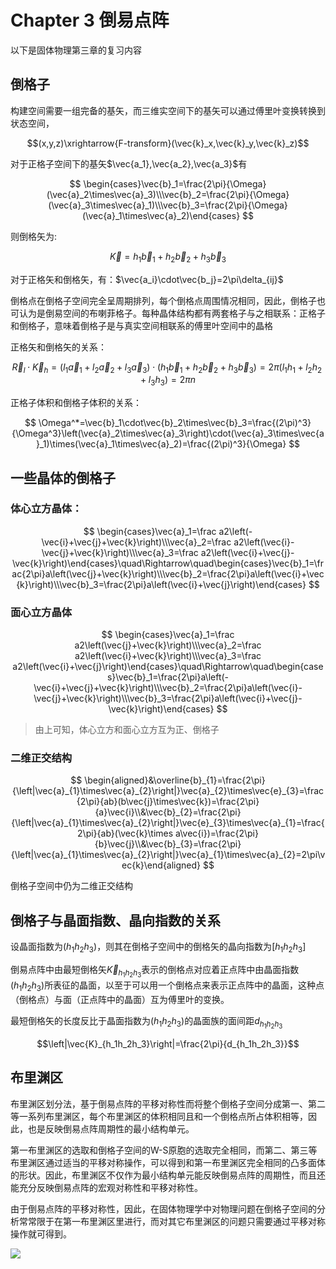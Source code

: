# Chapter 3 倒易点阵

以下是固体物理第三章的复习内容

## 倒格子

构建空间需要一组完备的基矢，而三维实空间下的基矢可以通过傅里叶变换转换到状态空间，

$$(x,y,z)\xrightarrow{F-transform}(\vec{k}_x,\vec{k}_y,\vec{k}_z)$$

对于正格子空间下的基矢$\vec{a_1},\vec{a_2},\vec{a_3}$有

$$
\begin{cases}\vec{b}_1=\frac{2\pi}{\Omega} (\vec{a}_2\times\vec{a}_3)\\\vec{b}_2=\frac{2\pi}{\Omega} (\vec{a}_3\times\vec{a}_1)\\\vec{b}_3=\frac{2\pi}{\Omega} (\vec{a}_1\times\vec{a}_2)\end{cases}
$$

则倒格矢为:

$$\vec{K}=h_1\vec{b}_1+h_2\vec{b}_2+h_3\vec{b}_3$$

对于正格矢和倒格矢，有：$\vec{a_i}\cdot\vec{b_j}=2\pi\delta_{ij}$

倒格点在倒格子空间完全呈周期排列，每个倒格点周围情况相同，因此，倒格子也可认为是倒易空间的布喇菲格子。每种晶体结构都有两套格子与之相联系：正格子和倒格子，意味着倒格子是与真实空间相联系的傅里叶空间中的晶格

正格矢和倒格矢的关系：

$$
\vec{R}_l\cdot\vec{K}_h=(l_1\vec{a}_1+l_2\vec{a}_2+l_3\vec{a}_3)\cdot\left(h_1\vec{b}_1+h_2\vec{b}_2+h_3\vec{b}_3\right)=2\pi\left(l_1h_1+l_2h_2+l_3h_3\right)=2\pi n
$$

正格子体积和倒格子体积的关系：

$$
\Omega^*=\vec{b}_1\cdot\vec{b}_2\times\vec{b}_3=\frac{(2\pi)^3}{\Omega^3}\left(\vec{a}_2\times\vec{a}_3\right)\cdot(\vec{a}_3\times\vec{a}_1)\times(\vec{a}_1\times\vec{a}_2)=\frac{(2\pi)^3}{\Omega}
$$

## 一些晶体的倒格子

### 体心立方晶体：

$$
\begin{cases}\vec{a}_1=\frac a2\left(-\vec{i}+\vec{j}+\vec{k}\right)\\\vec{a}_2=\frac a2\left(\vec{i}-\vec{j}+\vec{k}\right)\\\vec{a}_3=\frac a2\left(\vec{i}+\vec{j}-\vec{k}\right)\end{cases}\quad\Rightarrow\quad\begin{cases}\vec{b}_1=\frac{2\pi}a\left(\vec{j}+\vec{k}\right)\\\vec{b}_2=\frac{2\pi}a\left(\vec{i}+\vec{k}\right)\\\vec{b}_3=\frac{2\pi}a\left(\vec{i}+\vec{j}\right)\end{cases}
$$

### 面心立方晶体

$$
\begin{cases}\vec{a}_1=\frac a2\left(\vec{j}+\vec{k}\right)\\\vec{a}_2=\frac a2\left(\vec{i}+\vec{k}\right)\\\vec{a}_3=\frac a2\left(\vec{i}+\vec{j}\right)\end{cases}\quad\Rightarrow\quad\begin{cases}\vec{b}_1=\frac{2\pi}a\left(-\vec{i}+\vec{j}+\vec{k}\right)\\\vec{b}_2=\frac{2\pi}a\left(\vec{i}-\vec{j}+\vec{k}\right)\\\vec{b}_3=\frac{2\pi}a\left(\vec{i}+\vec{j}-\vec{k}\right)\end{cases}
$$

> 由上可知，体心立方和面心立方互为正、倒格子

### 二维正交结构

$$
\begin{aligned}&\overline{b}_{1}=\frac{2\pi}{\left|\vec{a}_{1}\times\vec{a}_{2}\right|}\vec{a}_{2}\times\vec{e}_{3}=\frac{2\pi}{ab}(b\vec{j}\times\vec{k})=\frac{2\pi}{a}\vec{i}\\&\vec{b}_{2}=\frac{2\pi}{\left|\vec{a}_{1}\times\vec{a}_{2}\right|}\vec{e}_{3}\times\vec{a}_{1}=\frac{2\pi}{ab}(\vec{k}\times a\vec{i})=\frac{2\pi}{b}\vec{j}\\&\vec{b}_{3}=\frac{2\pi}{\left|\vec{a}_{1}\times\vec{a}_{2}\right|}\vec{a}_{1}\times\vec{a}_{2}=2\pi\vec{k}\end{aligned}
$$

倒格子空间中仍为二维正交结构

## 倒格子与晶面指数、晶向指数的关系

设晶面指数为$(h_1h_2h_3)$，则其在倒格子空间中的倒格矢的晶向指数为$[h_1h_2h_3]$

倒易点阵中由最短倒格矢$\vec{K}_{h_1h_2h_3}$表示的倒格点对应着正点阵中由晶面指数$(h_1h_2h_3)$所表征的晶面，以至于可以用一个倒格点来表示正点阵中的晶面，这种点（倒格点）与面（正点阵中的晶面）互为傅里叶的变换。

最短倒格矢的长度反比于晶面指数为$(h_1h_2h_3)$的晶面族的面间距$d_{h_1h_2h_3}$

$$\left|\vec{K}_{h_1h_2h_3}\right|=\frac{2\pi}{d_{h_1h_2h_3}}$$

## 布里渊区

布里渊区划分法，基于倒易点阵的平移对称性而将整个倒格子空间分成第一、第二等一系列布里渊区，每个布里渊区的体积相同且和一个倒格点所占体积相等，因此，也是反映倒易点阵周期性的最小结构单元。

第一布里渊区的选取和倒格子空间的W-S原胞的选取完全相同，而第二、第三等布里渊区通过适当的平移对称操作，可以得到和第一布里渊区完全相同的凸多面体的形状。因此，布里渊区不仅作为最小结构单元能反映倒易点阵的周期性，而且还能充分反映倒易点阵的宏观对称性和平移对称性。

由于倒易点阵的平移对称性，因此，在固体物理学中对物理问题在倒格子空间的分析常常限于在第一布里渊区里进行，而对其它布里渊区的问题只需要通过平移对称操作就可得到。

![](/assets/img/固体物理/布里渊区.png)
